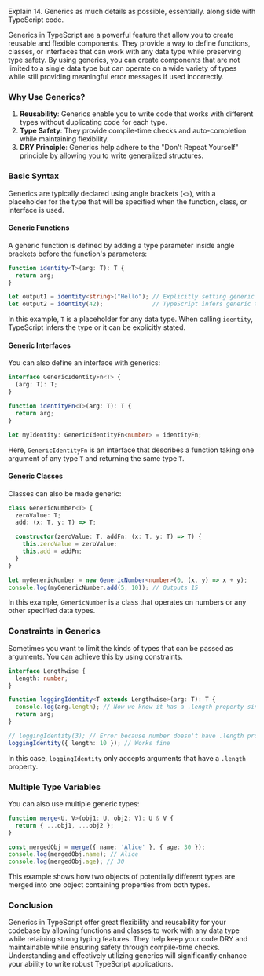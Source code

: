 Explain 14. Generics as much details as possible, essentially. along side with TypeScript code.



Generics in TypeScript are a powerful feature that allow you to create reusable and flexible components. They provide a way to define functions, classes, or interfaces that can work with any data type while preserving type safety. By using generics, you can create components that are not limited to a single data type but can operate on a wide variety of types while still providing meaningful error messages if used incorrectly.

### Why Use Generics?

1. **Reusability**: Generics enable you to write code that works with different types without duplicating code for each type.
2. **Type Safety**: They provide compile-time checks and auto-completion while maintaining flexibility.
3. **DRY Principle**: Generics help adhere to the "Don't Repeat Yourself" principle by allowing you to write generalized structures.

### Basic Syntax

Generics are typically declared using angle brackets (`<>`), with a placeholder for the type that will be specified when the function, class, or interface is used.

#### Generic Functions

A generic function is defined by adding a type parameter inside angle brackets before the function's parameters:

```typescript
function identity<T>(arg: T): T {
  return arg;
}

let output1 = identity<string>("Hello"); // Explicitly setting generic type
let output2 = identity(42);              // TypeScript infers generic type
```

In this example, `T` is a placeholder for any data type. When calling `identity`, TypeScript infers the type or it can be explicitly stated.

#### Generic Interfaces

You can also define an interface with generics:

```typescript
interface GenericIdentityFn<T> {
  (arg: T): T;
}

function identityFn<T>(arg: T): T {
  return arg;
}

let myIdentity: GenericIdentityFn<number> = identityFn;
```

Here, `GenericIdentityFn` is an interface that describes a function taking one argument of any type `T` and returning the same type `T`.

#### Generic Classes

Classes can also be made generic:

```typescript
class GenericNumber<T> {
  zeroValue: T;
  add: (x: T, y: T) => T;

  constructor(zeroValue: T, addFn: (x: T, y: T) => T) {
    this.zeroValue = zeroValue;
    this.add = addFn;
  }
}

let myGenericNumber = new GenericNumber<number>(0, (x, y) => x + y);
console.log(myGenericNumber.add(5, 10)); // Outputs 15
```

In this example, `GenericNumber` is a class that operates on numbers or any other specified data types.

### Constraints in Generics

Sometimes you want to limit the kinds of types that can be passed as arguments. You can achieve this by using constraints.

```typescript
interface Lengthwise {
  length: number;
}

function loggingIdentity<T extends Lengthwise>(arg: T): T {
  console.log(arg.length); // Now we know it has a .length property since it extends Lengthwise
  return arg;
}

// loggingIdentity(3); // Error because number doesn't have .length property
loggingIdentity({ length: 10 }); // Works fine
```

In this case, `loggingIdentity` only accepts arguments that have a `.length` property.

### Multiple Type Variables

You can also use multiple generic types:

```typescript
function merge<U, V>(obj1: U, obj2: V): U & V {
  return { ...obj1, ...obj2 };
}

const mergedObj = merge({ name: 'Alice' }, { age: 30 });
console.log(mergedObj.name); // Alice
console.log(mergedObj.age); // 30
```

This example shows how two objects of potentially different types are merged into one object containing properties from both types.

### Conclusion

Generics in TypeScript offer great flexibility and reusability for your codebase by allowing functions and classes to work with any data type while retaining strong typing features. They help keep your code DRY and maintainable while ensuring safety through compile-time checks. Understanding and effectively utilizing generics will significantly enhance your ability to write robust TypeScript applications.